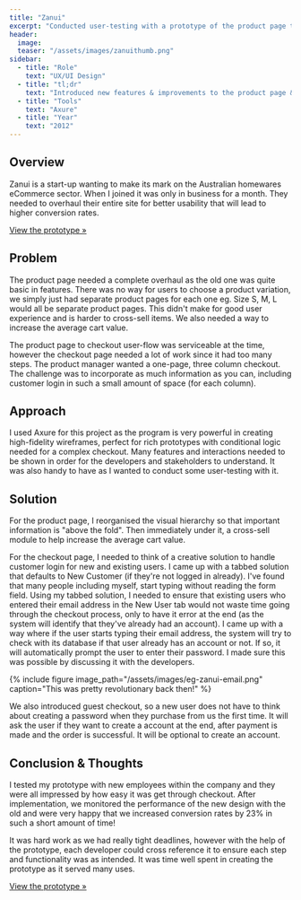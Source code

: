 ```yaml
---
title: "Zanui"
excerpt: "Conducted user-testing with a prototype of the product page to checkout userflow"
header:
  image:
  teaser: "/assets/images/zanuithumb.png"
sidebar:
  - title: "Role"
    text: "UX/UI Design"
  - title: "tl;dr"
    text: "Introduced new features & improvements to the product page & checkout. **Increased conversion rates by 23%**. Made a prototype and used it for user-testing"
  - title: "Tools"
    text: "Axure"
  - title: "Year"
    text: "2012"
---
```


## Overview
Zanui is a start-up wanting to make its mark on the Australian homewares eCommerce sector. When I joined it was only in business for a month. They needed to overhaul their entire site for better usability that will lead to higher conversion rates.

<a href="http://nd2u6l.axshare.com/" target="_blank" class="btn btn--large btn--info">View the prototype »</a>

## Problem
The product page needed a complete overhaul as the old one was quite basic in features. There was no way for users to choose a product variation, we simply just had separate product pages for each one eg. Size S, M, L would all be separate product pages. This didn't make for good user experience and is harder to cross-sell items. We also needed a way to increase the average cart value.

The product page to checkout user-flow was serviceable at the time, however the checkout page needed a lot of work since it had too many steps. The product manager wanted a one-page, three column checkout. The challenge was to incorporate as much information as you can, including customer login in such a small amount of space (for each column).

## Approach
I used Axure for this project as the program is very powerful in creating high-fidelity wireframes, perfect for rich prototypes with conditional logic needed for a complex checkout. Many features and interactions needed to be shown in order for the developers and stakeholders to understand. It was also handy to have as I wanted to conduct some user-testing with it.

## Solution
For the product page, I reorganised the visual hierarchy so that important information is "above the fold". Then immediately under it, a cross-sell module to help increase the average cart value.

For the checkout page, I needed to think of a creative solution to handle customer login for new and existing users. I came up with a tabbed solution that defaults to New Customer (if they're not logged in already). I've found that many people including myself, start typing without reading the form field. Using my tabbed solution, I needed to ensure that existing users who entered their email address in the New User tab would not waste time going through the checkout process, only to have it error at the end (as the system will identify that they've already had an account). I came up with a way where if the user starts typing their email address, the system will try to check with its database if that user already has an account or not. If so, it will automatically prompt the user to enter their password. I made sure this was possible by discussing it with the developers.

{% include figure image_path="/assets/images/eg-zanui-email.png" caption="This was pretty revolutionary back then!" %}

We also introduced guest checkout, so a new user does not have to think about creating a password when they purchase from us the first time. It will ask the user if they want to create a account at the end, after payment is made and the order is successful. It will be optional to create an account.

## Conclusion & Thoughts
I tested my prototype with new employees within the company and they were all impressed by how easy it was get through checkout.  After implementation, we monitored the performance of the new design with the old and were very happy that we increased conversion rates by 23% in such a short amount of time!

It was hard work as we had really tight deadlines, however with the help of the prototype, each developer could cross reference it to ensure each step and functionality was as intended. It was time well spent in creating the prototype as it served many uses.

<a href="http://nd2u6l.axshare.com/" target="_blank" class="btn btn--large btn--info">View the prototype »</a>
